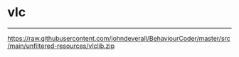 # vlc
---
https://raw.githubusercontent.com/johndeverall/BehaviourCoder/master/src/main/unfiltered-resources/vlclib.zip
